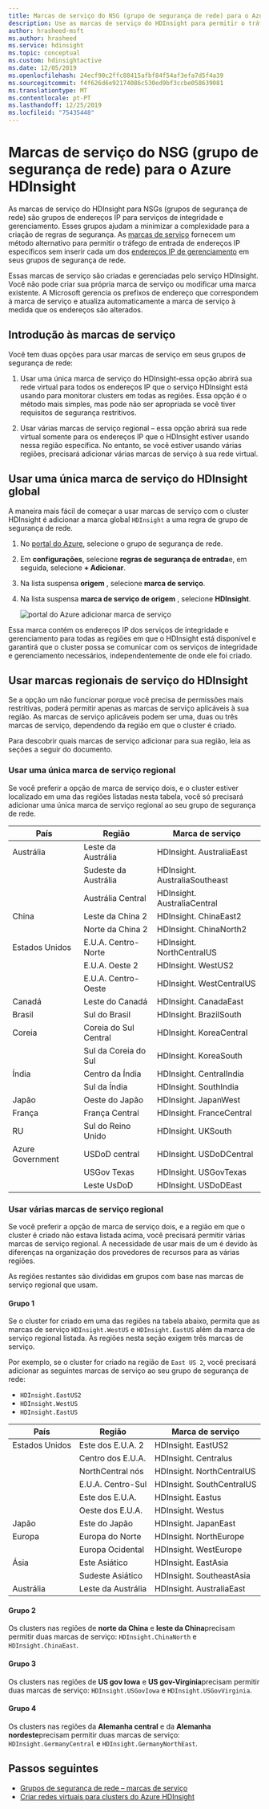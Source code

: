 ```yaml
---
title: Marcas de serviço do NSG (grupo de segurança de rede) para o Azure HDInsight
description: Use as marcas de serviço do HDInsight para permitir o tráfego de entrada para o cluster dos nós de serviços de gerenciamento e integridade do HDInsight, sem adicionar explicitamente os endereços IP aos grupos de segurança de rede.
author: hrasheed-msft
ms.author: hrasheed
ms.service: hdinsight
ms.topic: conceptual
ms.custom: hdinsightactive
ms.date: 12/05/2019
ms.openlocfilehash: 24ecf90c2ffc88415afbf84f54af3efa7d5f4a39
ms.sourcegitcommit: f4f626d6e92174086c530ed9bf3ccbe058639081
ms.translationtype: MT
ms.contentlocale: pt-PT
ms.lasthandoff: 12/25/2019
ms.locfileid: "75435448"
---
```

# <a name="network-security-group-nsg-service-tags-for-azure-hdinsight"></a>Marcas de serviço do NSG (grupo de segurança de rede) para o Azure HDInsight

As marcas de serviço do HDInsight para NSGs (grupos de segurança de rede) são grupos de endereços IP para serviços de integridade e gerenciamento. Esses grupos ajudam a minimizar a complexidade para a criação de regras de segurança. As [marcas de serviço](../virtual-network/security-overview.md#service-tags) fornecem um método alternativo para permitir o tráfego de entrada de endereços IP específicos sem inserir cada um dos [endereços IP de gerenciamento](hdinsight-management-ip-addresses.md) em seus grupos de segurança de rede.

Essas marcas de serviço são criadas e gerenciadas pelo serviço HDInsight. Você não pode criar sua própria marca de serviço ou modificar uma marca existente. A Microsoft gerencia os prefixos de endereço que correspondem à marca de serviço e atualiza automaticamente a marca de serviço à medida que os endereços são alterados.

## <a name="getting-started-with-service-tags"></a>Introdução às marcas de serviço

Você tem duas opções para usar marcas de serviço em seus grupos de segurança de rede:

1. Usar uma única marca de serviço do HDInsight-essa opção abrirá sua rede virtual para todos os endereços IP que o serviço HDInsight está usando para monitorar clusters em todas as regiões. Essa opção é o método mais simples, mas pode não ser apropriada se você tiver requisitos de segurança restritivos.

1. Usar várias marcas de serviço regional – essa opção abrirá sua rede virtual somente para os endereços IP que o HDInsight estiver usando nessa região específica. No entanto, se você estiver usando várias regiões, precisará adicionar várias marcas de serviço à sua rede virtual.

## <a name="use-a-single-global-hdinsight-service-tag"></a>Usar uma única marca de serviço do HDInsight global

A maneira mais fácil de começar a usar marcas de serviço com o cluster HDInsight é adicionar a marca global `HDInsight` a uma regra de grupo de segurança de rede.

1. No [portal do Azure](https://portal.azure.com/), selecione o grupo de segurança de rede.

1. Em **configurações**, selecione **regras de segurança de entrada**e, em seguida, selecione **+ Adicionar**.

1. Na lista suspensa **origem** , selecione **marca de serviço**.

1. Na lista suspensa **marca de serviço de origem** , selecione **HDInsight**.

    ![portal do Azure adicionar marca de serviço](./media/hdinisght-service-tags/azure-portal-add-service-tag.png)

Essa marca contém os endereços IP dos serviços de integridade e gerenciamento para todas as regiões em que o HDInsight está disponível e garantirá que o cluster possa se comunicar com os serviços de integridade e gerenciamento necessários, independentemente de onde ele foi criado.

## <a name="use-regional-hdinsight-service-tags"></a>Usar marcas regionais de serviço do HDInsight

Se a opção um não funcionar porque você precisa de permissões mais restritivas, poderá permitir apenas as marcas de serviço aplicáveis à sua região. As marcas de serviço aplicáveis podem ser uma, duas ou três marcas de serviço, dependendo da região em que o cluster é criado.

Para descobrir quais marcas de serviço adicionar para sua região, leia as seções a seguir do documento.

### <a name="use-a-single-regional-service-tag"></a>Usar uma única marca de serviço regional

Se você preferir a opção de marca de serviço dois, e o cluster estiver localizado em uma das regiões listadas nesta tabela, você só precisará adicionar uma única marca de serviço regional ao seu grupo de segurança de rede.

| País | Região | Marca de serviço |
| ---- | ---- | ---- |
| Austrália | Leste da Austrália | HDInsight. AustraliaEast |
| &nbsp; | Sudeste da Austrália | HDInsight. AustraliaSoutheast |
| &nbsp; | Austrália Central | HDInsight. AustraliaCentral |
| China | Leste da China 2 | HDInsight. ChinaEast2 |
| &nbsp; | Norte da China 2 | HDInsight. ChinaNorth2 |
| Estados Unidos | E.U.A. Centro-Norte | HDInsight. NorthCentralUS |
| &nbsp; | E.U.A. Oeste 2 | HDInsight. WestUS2 |
| &nbsp; | E.U.A. Centro-Oeste | HDInsight. WestCentralUS |
| Canadá | Leste do Canadá | HDInsight. CanadaEast |
| Brasil | Sul do Brasil | HDInsight. BrazilSouth |
| Coreia | Coreia do Sul Central | HDInsight. KoreaCentral |
| &nbsp; | Sul da Coreia do Sul | HDInsight. KoreaSouth |
| Índia | Centro da Índia | HDInsight. CentralIndia |
| &nbsp; | Sul da Índia | HDInsight. SouthIndia |
| Japão | Oeste do Japão | HDInsight. JapanWest |
| França | França Central| HDInsight. FranceCentral |
| RU | Sul do Reino Unido | HDInsight. UKSouth |
| Azure Government | USDoD central   | HDInsight. USDoDCentral |
| &nbsp; | USGov Texas | HDInsight. USGovTexas |
| &nbsp; | Leste UsDoD | HDInsight. USDoDEast |

### <a name="use-multiple-regional-service-tags"></a>Usar várias marcas de serviço regional

Se você preferir a opção de marca de serviço dois, e a região em que o cluster é criado não estava listada acima, você precisará permitir várias marcas de serviço regional. A necessidade de usar mais de um é devido às diferenças na organização dos provedores de recursos para as várias regiões.

As regiões restantes são divididas em grupos com base nas marcas de serviço regional que usam.

#### <a name="group-1"></a>Grupo 1

Se o cluster for criado em uma das regiões na tabela abaixo, permita que as marcas de serviço `HDInsight.WestUS` e `HDInsight.EastUS` além da marca de serviço regional listada. As regiões nesta seção exigem três marcas de serviço.

Por exemplo, se o cluster for criado na região de `East US 2`, você precisará adicionar as seguintes marcas de serviço ao seu grupo de segurança de rede:

- `HDInsight.EastUS2`
- `HDInsight.WestUS`
- `HDInsight.EastUS`

| País | Região | Marca de serviço |
| ---- | ---- | ---- |
| Estados Unidos | Este dos E.U.A. 2 | HDInsight. EastUS2 |
| &nbsp; | Centro dos E.U.A. | HDInsight. Centralus |
| &nbsp; | NorthCentral nós | HDInsight. NorthCentralUS |
| &nbsp; | E.U.A. Centro-Sul | HDInsight. SouthCentralUS |
| &nbsp; | Este dos E.U.A. | HDInsight. Eastus |
| &nbsp; | Oeste dos E.U.A. | HDInsight. Westus |
| Japão | Este do Japão | HDInsight. JapanEast |
| Europa | Europa do Norte | HDInsight. NorthEurope |
| &nbsp; | Europa Ocidental| HDInsight. WestEurope |
| Ásia | Este Asiático | HDInsight. EastAsia |
| &nbsp; | Sudeste Asiático | HDInsight. SoutheastAsia |
| Austrália | Leste da Austrália | HDInsight. AustraliaEast |

#### <a name="group-2"></a>Grupo 2

Os clusters nas regiões de **norte da China** e **leste da China**precisam permitir duas marcas de serviço: `HDInsight.ChinaNorth` e `HDInsight.ChinaEast`.

#### <a name="group-3"></a>Grupo 3

Os clusters nas regiões de **US gov Iowa** e **US gov-Virgínia**precisam permitir duas marcas de serviço: `HDInsight.USGovIowa` e `HDInsight.USGovVirginia`.

#### <a name="group-4"></a>Grupo 4

Os clusters nas regiões da **Alemanha central** e da **Alemanha nordeste**precisam permitir duas marcas de serviço: `HDInsight.GermanyCentral` e `HDInsight.GermanyNorthEast`.

## <a name="next-steps"></a>Passos seguintes

- [Grupos de segurança de rede – marcas de serviço](../virtual-network/security-overview.md#security-rules)
- [Criar redes virtuais para clusters do Azure HDInsight](hdinsight-create-virtual-network.md)
